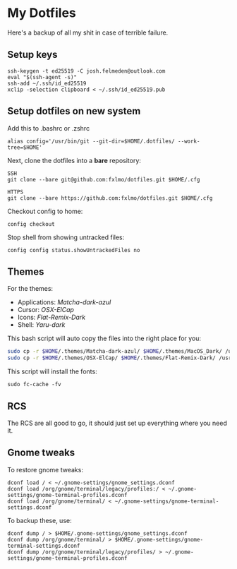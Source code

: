 # My Dotfiles
Here's a backup of all my shit in case of terrible failure.

## Setup keys
```
ssh-keygen -t ed25519 -C josh.felmeden@outlook.com
eval "$(ssh-agent -s)"
ssh-add ~/.ssh/id_ed25519
xclip -selection clipboard < ~/.ssh/id_ed25519.pub
```

## Setup dotfiles on new system
Add this to .bashrc or .zshrc
```
alias config='/usr/bin/git --git-dir=$HOME/.dotfiles/ --work-tree=$HOME'
```

Next, clone the dotfiles into a **bare** repository:
```
SSH
git clone --bare git@github.com:fxlmo/dotfiles.git $HOME/.cfg

HTTPS
git clone --bare https://github.com:fxlmo/dotfiles.git $HOME/.cfg
```

Checkout config to home:
```
config checkout
```

Stop shell from showing untracked files:
```
config config status.showUntrackedFiles no
```

## Themes
For the themes:
- Applications: *Matcha-dark-azul*
- Cursor: *OSX-ElCap*
- Icons: *Flat-Remix-Dark*
- Shell: *Yaru-dark*

This bash script will auto copy the files into the right place for you:

```bash
sudo cp -r $HOME/.themes/Matcha-dark-azul/ $HOME/.themes/MacOS_Dark/ /usr/share/themes/
sudo cp -r $HOME/.themes/OSX-ElCap/ $HOME/.themes/Flat-Remix-Dark/ /usr/share/icons/
```

This script will install the fonts:
```
sudo fc-cache -fv
```

## RCS
The RCS are all good to go, it should just set up everything where you need it.

## Gnome tweaks
To restore gnome tweaks:

```
dconf load / < ~/.gnome-settings/gnome_settings.dconf
dconf load /org/gnome/terminal/legacy/profiles:/ < ~/.gnome-settings/gnome-terminal-profiles.dconf
dconf load /org/gnome/terminal/ < ~/.gnome-settings/gnome-terminal-settings.dconf
```

To backup these, use:
```
dconf dump / > $HOME/.gnome-settings/gnome_settings.dconf
dconf dump /org/gnome/terminal/ > $HOME/.gnome-settings/gnome-terminal-settings.dconf
dconf dump /org/gnome/terminal/legacy/profiles/ > ~/.gnome-settings/gnome-terminal-profiles.dconf
```
